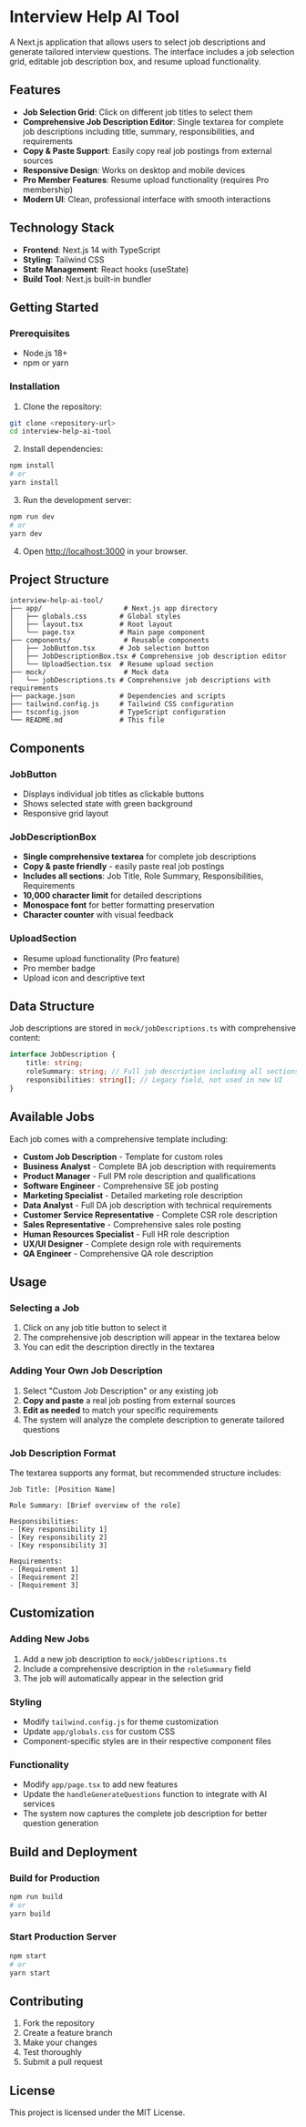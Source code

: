 # Interview Help AI Tool

A Next.js application that allows users to select job descriptions and generate tailored interview questions. The interface includes a job selection grid, editable job description box, and resume upload functionality.

## Features

-   **Job Selection Grid**: Click on different job titles to select them
-   **Comprehensive Job Description Editor**: Single textarea for complete job descriptions including title, summary, responsibilities, and requirements
-   **Copy & Paste Support**: Easily copy real job postings from external sources
-   **Responsive Design**: Works on desktop and mobile devices
-   **Pro Member Features**: Resume upload functionality (requires Pro membership)
-   **Modern UI**: Clean, professional interface with smooth interactions

## Technology Stack

-   **Frontend**: Next.js 14 with TypeScript
-   **Styling**: Tailwind CSS
-   **State Management**: React hooks (useState)
-   **Build Tool**: Next.js built-in bundler

## Getting Started

### Prerequisites

-   Node.js 18+
-   npm or yarn

### Installation

1. Clone the repository:

```bash
git clone <repository-url>
cd interview-help-ai-tool
```

2. Install dependencies:

```bash
npm install
# or
yarn install
```

3. Run the development server:

```bash
npm run dev
# or
yarn dev
```

4. Open [http://localhost:3000](http://localhost:3000) in your browser.

## Project Structure

```
interview-help-ai-tool/
├── app/                    # Next.js app directory
│   ├── globals.css        # Global styles
│   ├── layout.tsx         # Root layout
│   └── page.tsx           # Main page component
├── components/             # Reusable components
│   ├── JobButton.tsx      # Job selection button
│   ├── JobDescriptionBox.tsx # Comprehensive job description editor
│   └── UploadSection.tsx  # Resume upload section
├── mock/                   # Mock data
│   └── jobDescriptions.ts # Comprehensive job descriptions with requirements
├── package.json           # Dependencies and scripts
├── tailwind.config.js     # Tailwind CSS configuration
├── tsconfig.json          # TypeScript configuration
└── README.md              # This file
```

## Components

### JobButton

-   Displays individual job titles as clickable buttons
-   Shows selected state with green background
-   Responsive grid layout

### JobDescriptionBox

-   **Single comprehensive textarea** for complete job descriptions
-   **Copy & paste friendly** - easily paste real job postings
-   **Includes all sections**: Job Title, Role Summary, Responsibilities, Requirements
-   **10,000 character limit** for detailed descriptions
-   **Monospace font** for better formatting preservation
-   **Character counter** with visual feedback

### UploadSection

-   Resume upload functionality (Pro feature)
-   Pro member badge
-   Upload icon and descriptive text

## Data Structure

Job descriptions are stored in `mock/jobDescriptions.ts` with comprehensive content:

```typescript
interface JobDescription {
    title: string;
    roleSummary: string; // Full job description including all sections
    responsibilities: string[]; // Legacy field, not used in new UI
}
```

## Available Jobs

Each job comes with a comprehensive template including:

-   **Custom Job Description** - Template for custom roles
-   **Business Analyst** - Complete BA job description with requirements
-   **Product Manager** - Full PM role description and qualifications
-   **Software Engineer** - Comprehensive SE job posting
-   **Marketing Specialist** - Detailed marketing role description
-   **Data Analyst** - Full DA job description with technical requirements
-   **Customer Service Representative** - Complete CSR role description
-   **Sales Representative** - Comprehensive sales role posting
-   **Human Resources Specialist** - Full HR role description
-   **UX/UI Designer** - Complete design role with requirements
-   **QA Engineer** - Comprehensive QA role description

## Usage

### Selecting a Job

1. Click on any job title button to select it
2. The comprehensive job description will appear in the textarea below
3. You can edit the description directly in the textarea

### Adding Your Own Job Description

1. Select "Custom Job Description" or any existing job
2. **Copy and paste** a real job posting from external sources
3. **Edit as needed** to match your specific requirements
4. The system will analyze the complete description to generate tailored questions

### Job Description Format

The textarea supports any format, but recommended structure includes:

```
Job Title: [Position Name]

Role Summary: [Brief overview of the role]

Responsibilities:
- [Key responsibility 1]
- [Key responsibility 2]
- [Key responsibility 3]

Requirements:
- [Requirement 1]
- [Requirement 2]
- [Requirement 3]
```

## Customization

### Adding New Jobs

1. Add a new job description to `mock/jobDescriptions.ts`
2. Include a comprehensive description in the `roleSummary` field
3. The job will automatically appear in the selection grid

### Styling

-   Modify `tailwind.config.js` for theme customization
-   Update `app/globals.css` for custom CSS
-   Component-specific styles are in their respective component files

### Functionality

-   Modify `app/page.tsx` to add new features
-   Update the `handleGenerateQuestions` function to integrate with AI services
-   The system now captures the complete job description for better question generation

## Build and Deployment

### Build for Production

```bash
npm run build
# or
yarn build
```

### Start Production Server

```bash
npm start
# or
yarn start
```

## Contributing

1. Fork the repository
2. Create a feature branch
3. Make your changes
4. Test thoroughly
5. Submit a pull request

## License

This project is licensed under the MIT License.
